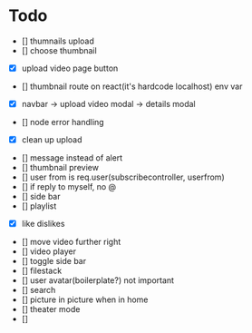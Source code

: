 # Todo

- [] thumnails upload
- [] choose thumbnail
- [x] upload video page button
- [] thumbnail route on react(it's hardcode localhost) env var
- [x] navbar -> upload video modal -> details modal
- [] node error handling
- [x] clean up upload
- [] message instead of alert
- [] thumbnail preview
- [] user from is req.user(subscribecontroller, userfrom)
- [] if reply to myself, no @
- [] side bar
- [] playlist
- [x] like dislikes
- [] move video further right
- [] video player
- [] toggle side bar
- [] filestack
- [] user avatar(boilerplate?) not important
- [] search
- [] picture in picture when in home
- [] theater mode
- []